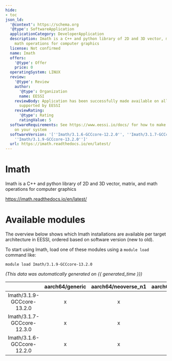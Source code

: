 ```yaml
---
hide:
- toc
json_ld:
  '@context': https://schema.org
  '@type': SoftwareApplication
  applicationCategory: DeveloperApplication
  description: Imath is a C++ and python library of 2D and 3D vector, matrix, and
    math operations for computer graphics
  license: Not confirmed
  name: Imath
  offers:
    '@type': Offer
    price: 0
  operatingSystem: LINUX
  review:
    '@type': Review
    author:
      '@type': Organization
      name: EESSI
    reviewBody: Application has been successfully made available on all architectures
      supported by EESSI
    reviewRating:
      '@type': Rating
      ratingValue: 5
  softwareRequirements: See https://www.eessi.io/docs/ for how to make EESSI available
    on your system
  softwareVersion: '[''Imath/3.1.6-GCCcore-12.2.0'', ''Imath/3.1.7-GCCcore-12.3.0'',
    ''Imath/3.1.9-GCCcore-13.2.0'']'
  url: https://imath.readthedocs.io/en/latest/
---
```


Imath
=====


Imath is a C++ and python library of 2D and 3D vector, matrix, and math operations for computer graphics

https://imath.readthedocs.io/en/latest/
# Available modules


The overview below shows which Imath installations are available per target architecture in EESSI, ordered based on software version (new to old).

To start using Imath, load one of these modules using a `module load` command like:

```shell
module load Imath/3.1.9-GCCcore-13.2.0
```

*(This data was automatically generated on {{ generated_time }})*  

| |aarch64/generic|aarch64/neoverse_n1|aarch64/neoverse_v1|aarch64/nvidia|x86_64/generic|x86_64/amd/zen2|x86_64/amd/zen3|x86_64/amd/zen4|x86_64/intel/haswell|x86_64/intel/sapphirerapids|x86_64/intel/skylake_avx512|
| :---: | :---: | :---: | :---: | :---: | :---: | :---: | :---: | :---: | :---: | :---: | :---: |
|Imath/3.1.9-GCCcore-13.2.0|x|x|x|-|x|x|x|x|x|x|x|
|Imath/3.1.7-GCCcore-12.3.0|x|x|x|-|x|x|x|x|x|x|x|
|Imath/3.1.6-GCCcore-12.2.0|x|x|x|-|x|x|x|x|x|x|x|
